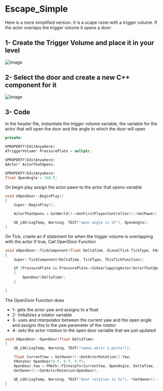 # Escape_Simple

Here is a more simplified version. It is a scape room with a trigger volume. If the actor overlaps the trigger volume it opens a door:

## 1- Create the Trigger Volume and place it in your level

![image](https://user-images.githubusercontent.com/12215115/152528485-634d15ff-9fc3-4201-a559-23aa1c590454.png)

## 2- Select the door and create a new C++ component for it

![image](https://user-images.githubusercontent.com/12215115/152528657-d03c408e-e872-411c-86ac-7aeb721eea6f.png)

## 3- Code
In the header file, instantiate the trigger volume variable, the variable for the actor that will open the door and the angle to which the door will open

```cpp
private:

UPROPERTY(EditAnywhere)
ATriggerVolume* PressurePlate = nullptr;

UPROPERTY(EditAnywhere)
AActor* ActorThatOpens; 

UPROPERTY(EditAnywhere)
float OpenAngle = 180.f;
```
On begin play assign the actor pawn to the actor that opens variable

```cpp
void UOpenDoor::BeginPlay()
{
	Super::BeginPlay();

	ActorThatOpens = GetWorld()->GetFirstPlayerController()->GetPawn();

	UE_LOG(LogTemp, Warning, TEXT("open angle is %f"), OpenAngle);
}
```

On Tick, craete an if statement for when the trigger volume is overlapping with the actor 
If true, Call OpenDoor Function

```cpp
void UOpenDoor::TickComponent(float DeltaTime, ELevelTick TickType, FActorComponentTickFunction* ThisTickFunction)
{
	Super::TickComponent(DeltaTime, TickType, ThisTickFunction);

	if (PressurePlate && PressurePlate->IsOverlappingActor(ActorThatOpens))
	{
		OpenDoor(DeltaTime);
	}
	
}
```

The OpenDoor Function does
- 1- gets the actor yaw and assigns to a float
- 2- Initializes a rotator variable 
- 3- uses and interpolator between the current yaw and the open angle and assigns this to the yaw parameter of the rotator
- 4- sets the actor rotation to the open door variable that we just updated

```cpp
void UOpenDoor::OpenDoor(float DeltaTime)
{
	UE_LOG(LogTemp, Warning, TEXT("vamos abrir a porta"));

	float CurrentYaw = GetOwner()->GetActorRotation().Yaw;
	FRotator OpenDoor(0.f, 0.f, 0.f);
	OpenDoor.Yaw = FMath::FInterpTo(CurrentYaw, OpenAngle, DeltaTime, 1);
	GetOwner()->SetActorRotation(OpenDoor);

	UE_LOG(LogTemp, Warning, TEXT("door rotation is %s"), *GetOwner()->GetActorRotation().ToString());
}
```


